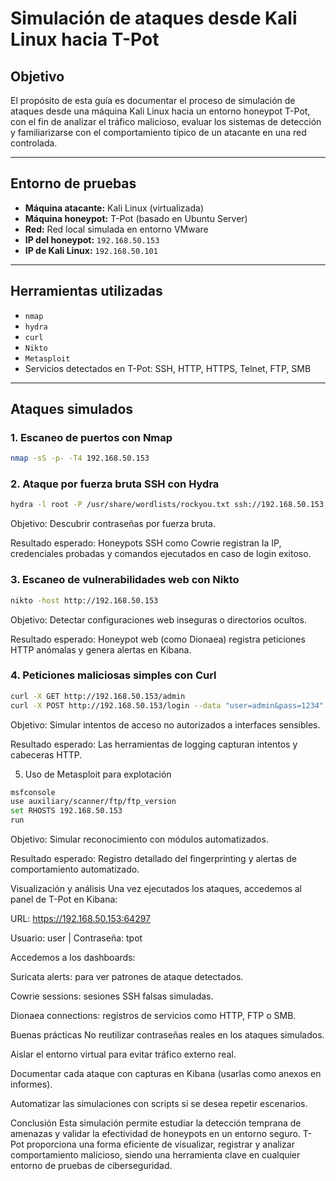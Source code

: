 # Simulación de ataques desde Kali Linux hacia T-Pot

## Objetivo

El propósito de esta guía es documentar el proceso de simulación de ataques desde una máquina Kali Linux hacia un entorno honeypot T-Pot, con el fin de analizar el tráfico malicioso, evaluar los sistemas de detección y familiarizarse con el comportamiento típico de un atacante en una red controlada.

---

## Entorno de pruebas

- **Máquina atacante:** Kali Linux (virtualizada)
- **Máquina honeypot:** T-Pot (basado en Ubuntu Server)
- **Red:** Red local simulada en entorno VMware
- **IP del honeypot:** `192.168.50.153`
- **IP de Kali Linux:** `192.168.50.101`

---

## Herramientas utilizadas

- `nmap`
- `hydra`
- `curl`
- `Nikto`
- `Metasploit`
- Servicios detectados en T-Pot: SSH, HTTP, HTTPS, Telnet, FTP, SMB

---

## Ataques simulados

### 1. Escaneo de puertos con Nmap

```bash
nmap -sS -p- -T4 192.168.50.153
```

### 2. Ataque por fuerza bruta SSH con Hydra

```bash
hydra -l root -P /usr/share/wordlists/rockyou.txt ssh://192.168.50.153
```

Objetivo: Descubrir contraseñas por fuerza bruta.

Resultado esperado: Honeypots SSH como Cowrie registran la IP, credenciales probadas y comandos ejecutados en caso de login exitoso.

### 3. Escaneo de vulnerabilidades web con Nikto

```bash
nikto -host http://192.168.50.153
```

Objetivo: Detectar configuraciones web inseguras o directorios ocultos.

Resultado esperado: Honeypot web (como Dionaea) registra peticiones HTTP anómalas y genera alertas en Kibana.

### 4. Peticiones maliciosas simples con Curl

```bash
curl -X GET http://192.168.50.153/admin
curl -X POST http://192.168.50.153/login --data "user=admin&pass=1234"
```

Objetivo: Simular intentos de acceso no autorizados a interfaces sensibles.

Resultado esperado: Las herramientas de logging capturan intentos y cabeceras HTTP.

5. Uso de Metasploit para explotación

```bash
msfconsole
use auxiliary/scanner/ftp/ftp_version
set RHOSTS 192.168.50.153
run
```

Objetivo: Simular reconocimiento con módulos automatizados.

Resultado esperado: Registro detallado del fingerprinting y alertas de comportamiento automatizado.

Visualización y análisis
Una vez ejecutados los ataques, accedemos al panel de T-Pot en Kibana:


URL: https://192.168.50.153:64297

Usuario: user | Contraseña: tpot

Accedemos a los dashboards:

Suricata alerts: para ver patrones de ataque detectados.

Cowrie sessions: sesiones SSH falsas simuladas.

Dionaea connections: registros de servicios como HTTP, FTP o SMB.

Buenas prácticas
No reutilizar contraseñas reales en los ataques simulados.

Aislar el entorno virtual para evitar tráfico externo real.

Documentar cada ataque con capturas en Kibana (usarlas como anexos en informes).

Automatizar las simulaciones con scripts si se desea repetir escenarios.

Conclusión
Esta simulación permite estudiar la detección temprana de amenazas y validar la efectividad de honeypots en un entorno seguro. T-Pot proporciona una forma eficiente de visualizar, registrar y analizar comportamiento malicioso, siendo una herramienta clave en cualquier entorno de pruebas de ciberseguridad.








